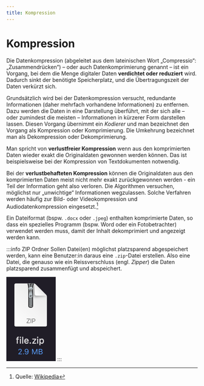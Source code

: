 ```yaml
---
title: Kompression
---
```


# Kompression

Die Datenkompression (abgeleitet aus dem lateinischen Wort „Compressio“: „Zusammendrücken“) – oder auch Datenkomprimierung genannt – ist ein Vorgang, bei dem die Menge digitaler Daten **verdichtet oder reduziert** wird. Dadurch sinkt der benötigte Speicherplatz, und die Übertragungszeit der Daten verkürzt sich.

Grundsätzlich wird bei der Datenkompression versucht, redundante Informationen (daher mehrfach vorhandene Informationen) zu entfernen. Dazu werden die Daten in eine Darstellung überführt, mit der sich alle – oder zumindest die meisten – Informationen in kürzerer Form darstellen lassen. Diesen Vorgang übernimmt ein *Kodierer* und man bezeichnet den Vorgang als Kompression oder Komprimierung. Die Umkehrung bezeichnet man als Dekompression oder Dekomprimierung.

Man spricht von **verlustfreier Kompression** wenn aus den komprimierten Daten wieder exakt die Originaldaten gewonnen werden können. Das ist beispielsweise bei der Kompression von Textdokumenten notwendig.

Bei der **verlustbehafteten Kompression** können die Originaldaten aus den komprimierten Daten meist nicht mehr exakt zurückgewonnen werden - ein Teil der Information geht also verloren. Die Algorithmen versuchen, möglichst nur „unwichtige“ Informationen wegzulassen. Solche Verfahren werden häufig zur Bild- oder Videokompression und Audiodatenkompression eingesetzt.[^1]

Ein Dateiformat (bspw. `.docx` oder `.jpeg`) enthalten komprimierte Daten, so dass ein spezielles Programm (bspw. Word oder ein Fotobetrachter) verwendet werden muss, damit der Inhalt dekomprimiert und angezeigt werden kann.

:::info ZIP Ordner
Sollen Datei(en) möglichst platzsparend abgespeichert werden, kann eine Benutzer:in daraus eine `.zip`-Datei erstellen. Also eine Datei, die genauso wie ein Reissverschluss (engl. *Zipper*) die Daten platzsparend zusammenfügt und abspeichert.

![--width=100px](images/zip-osx.png)
:::

[^1]: Quelle: [Wikipedia](https://de.wikipedia.org/wiki/Datenkompression)